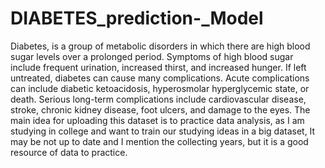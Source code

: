 # DIABETES_prediction-_Model
 Diabetes, is a group of metabolic disorders in which there are high blood sugar levels over a prolonged period. Symptoms of high blood sugar include frequent urination, increased thirst, and increased hunger. If left untreated, diabetes can cause many complications. Acute complications can include diabetic ketoacidosis, hyperosmolar hyperglycemic state, or death. Serious long-term complications include cardiovascular disease, stroke, chronic kidney disease, foot ulcers, and damage to the eyes.
The main idea for uploading this dataset is to practice data analysis, as I am studying in college and want to train our studying ideas in a big dataset, It may be not up to date and I mention the collecting years, but it is a good resource of data to practice.
